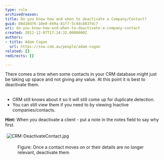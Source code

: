 ```yaml
---
type: rule
archivedreason: 
title: Do you know how and when to deactivate a Company/Contact?
guid: 08d10d76-10e0-449a-81f7-5c4dc8837dc7
uri: do-you-know-how-and-when-to-deactivate-a-company-contact
created: 2012-12-07T17:14:32.0000000Z
authors:
- title: Adam Cogan
  url: https://ssw.com.au/people/adam-cogan
related: []
redirects: []

---
```



There comes a time when some contacts in your CRM database might just be taking up space and not giving any value. At this point it is best to deactivate them.
<br><excerpt class='endintro'></excerpt><br>
<ul>
          <li>CRM still knows about it so it will still come up for duplicate detection.</li>
          <li>You can still view them if you need to by viewing Inactive companies/contacts.</li>
        </ul>
        <p>
          <b>Hint&#58;</b> When you deactivate a client - put a note in the notes field to say
          why first.</p><p><img src="/PublishingImages/CRM-DeactivateContact.jpg" alt="CRM-DeactivateContact.jpg" style="margin&#58;5px;" /><br></p><dd class="ssw15-rteElement-FigureNormal">​​​​​Figure&#58; Once a contact moves on or their details are no longer relevant, deactivate them<br></dd>


